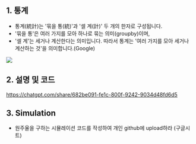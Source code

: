 ## 1. 통계
- 통계(統計)는 '묶을 통(統)'과 '셀 계(計)' 두 개의 한자로 구성됩니다.
- '묶을 통'은 여러 가지를 모아 하나로 묶는 의미(groupby)이며,
- '셀 계'는 세거나 계산한다는 의미입니다. 따라서 통계는 '여러 가지를 모아 세거나 계산하는 것'을 의미합니다.(Google)

<img src='https://images.unsplash.com/photo-1610029795220-e5afca4dc7ba?w=500&auto=format&fit=crop&q=60&ixlib=rb-4.1.0&ixid=M3wxMjA3fDB8MHxzZWFyY2h8Mnx8bGlnaHRob3VzZXxlbnwwfHwwfHx8MA%3D%3D'>

## 2. 설명 및 코드
https://chatgpt.com/share/682be091-fe1c-800f-9242-9034d48fd6d5 

## 3. Simulation
- 원주율을 구하는 시뮬레이션 코드를 작성하여 개인 github에 upload하라 (구글시트)
